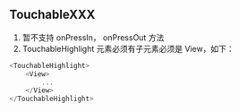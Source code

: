 ## TouchableXXX

1. 暂不支持 onPressIn， onPressOut 方法
2. TouchableHighlight 元素必须有子元素必须是 View，如下：

```javascript
<TouchableHighlight>
    <View>
        ...
    </View>
</TouchableHighlight>
```

